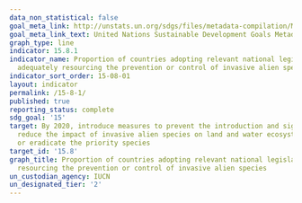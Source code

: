 ```yaml
---
data_non_statistical: false
goal_meta_link: http://unstats.un.org/sdgs/files/metadata-compilation/Metadata-Goal-15.pdf
goal_meta_link_text: United Nations Sustainable Development Goals Metadata (pdf 456kB)
graph_type: line
indicator: 15.8.1
indicator_name: Proportion of countries adopting relevant national legislation and
  adequately resourcing the prevention or control of invasive alien species
indicator_sort_order: 15-08-01
layout: indicator
permalink: /15-8-1/
published: true
reporting_status: complete
sdg_goal: '15'
target: By 2020, introduce measures to prevent the introduction and significantly
  reduce the impact of invasive alien species on land and water ecosystems and control
  or eradicate the priority species
target_id: '15.8'
graph_title: Proportion of countries adopting relevant national legislation and adequately
  resourcing the prevention or control of invasive alien species
un_custodian_agency: IUCN
un_designated_tier: '2'
---
```

